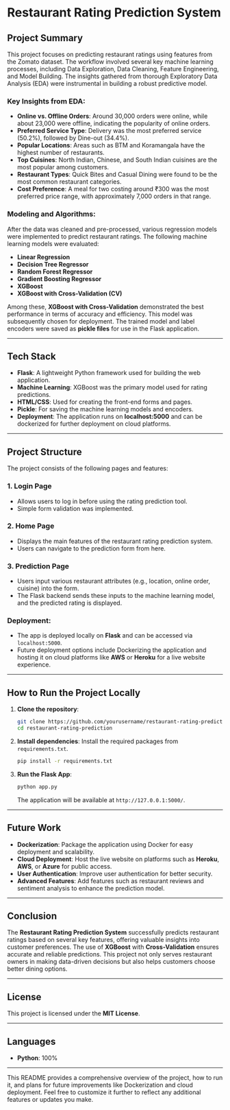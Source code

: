 # **Restaurant Rating Prediction System**

## **Project Summary**

This project focuses on predicting restaurant ratings using features from the Zomato dataset. The workflow involved several key machine learning processes, including Data Exploration, Data Cleaning, Feature Engineering, and Model Building. The insights gathered from thorough Exploratory Data Analysis (EDA) were instrumental in building a robust predictive model.

### **Key Insights from EDA**:
- **Online vs. Offline Orders**: Around 30,000 orders were online, while about 23,000 were offline, indicating the popularity of online orders.
- **Preferred Service Type**: Delivery was the most preferred service (50.2%), followed by Dine-out (34.4%).
- **Popular Locations**: Areas such as BTM and Koramangala have the highest number of restaurants.
- **Top Cuisines**: North Indian, Chinese, and South Indian cuisines are the most popular among customers.
- **Restaurant Types**: Quick Bites and Casual Dining were found to be the most common restaurant categories.
- **Cost Preference**: A meal for two costing around ₹300 was the most preferred price range, with approximately 7,000 orders in that range.

### **Modeling and Algorithms**:
After the data was cleaned and pre-processed, various regression models were implemented to predict restaurant ratings. The following machine learning models were evaluated:
- **Linear Regression**
- **Decision Tree Regressor**
- **Random Forest Regressor**
- **Gradient Boosting Regressor**
- **XGBoost**
- **XGBoost with Cross-Validation (CV)**

Among these, **XGBoost with Cross-Validation** demonstrated the best performance in terms of accuracy and efficiency. This model was subsequently chosen for deployment. The trained model and label encoders were saved as **pickle files** for use in the Flask application.

---

## **Tech Stack**

- **Flask**: A lightweight Python framework used for building the web application.
- **Machine Learning**: XGBoost was the primary model used for rating predictions.
- **HTML/CSS**: Used for creating the front-end forms and pages.
- **Pickle**: For saving the machine learning models and encoders.
- **Deployment**: The application runs on **localhost:5000** and can be dockerized for further deployment on cloud platforms.

---

## **Project Structure**

The project consists of the following pages and features:

### **1. Login Page**
- Allows users to log in before using the rating prediction tool.
- Simple form validation was implemented.

### **2. Home Page**
- Displays the main features of the restaurant rating prediction system.
- Users can navigate to the prediction form from here.

### **3. Prediction Page**
- Users input various restaurant attributes (e.g., location, online order, cuisine) into the form.
- The Flask backend sends these inputs to the machine learning model, and the predicted rating is displayed.

### **Deployment**:
- The app is deployed locally on **Flask** and can be accessed via `localhost:5000`.
- Future deployment options include Dockerizing the application and hosting it on cloud platforms like **AWS** or **Heroku** for a live website experience.

---

## **How to Run the Project Locally**

1. **Clone the repository**:
   ```bash
   git clone https://github.com/yourusername/restaurant-rating-prediction.git
   cd restaurant-rating-prediction
   ```

2. **Install dependencies**:
   Install the required packages from `requirements.txt`.
   ```bash
   pip install -r requirements.txt
   ```

3. **Run the Flask App**:
   ```bash
   python app.py
   ```
   The application will be available at `http://127.0.0.1:5000/`.

---

## **Future Work**

- **Dockerization**: Package the application using Docker for easy deployment and scalability.
- **Cloud Deployment**: Host the live website on platforms such as **Heroku**, **AWS**, or **Azure** for public access.
- **User Authentication**: Improve user authentication for better security.
- **Advanced Features**: Add features such as restaurant reviews and sentiment analysis to enhance the prediction model.

---

## **Conclusion**

The **Restaurant Rating Prediction System** successfully predicts restaurant ratings based on several key features, offering valuable insights into customer preferences. The use of **XGBoost** with **Cross-Validation** ensures accurate and reliable predictions. This project not only serves restaurant owners in making data-driven decisions but also helps customers choose better dining options.

---

## **License**

This project is licensed under the **MIT License**.

---

## **Languages**

- **Python**: 100%

---

This README provides a comprehensive overview of the project, how to run it, and plans for future improvements like Dockerization and cloud deployment. Feel free to customize it further to reflect any additional features or updates you make.
